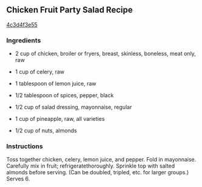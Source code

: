 ## Chicken Fruit Party Salad Recipe

[4c3d4f3e55](http://cookeatshare.com/recipes/chicken-fruit-party-salad-30629)

### Ingredients

 - 2 cup of chicken, broiler or fryers, breast, skinless, boneless, meat only, raw

 - 1 cup of celery, raw

 - 1 tablespoon of lemon juice, raw

 - 1/2 tablespoon of spices, pepper, black

 - 1/2 cup of salad dressing, mayonnaise, regular

 - 1 cup of pineapple, raw, all varieties

 - 1/2 cup of nuts, almonds

### Instructions

Toss together chicken, celery, lemon juice, and pepper. Fold in mayonnaise. Carefully mix in fruit; refrigeratethoroughly. Sprinkle top with salted almonds before serving. (Can be doubled, tripled, etc. for larger groups.) Serves 6.